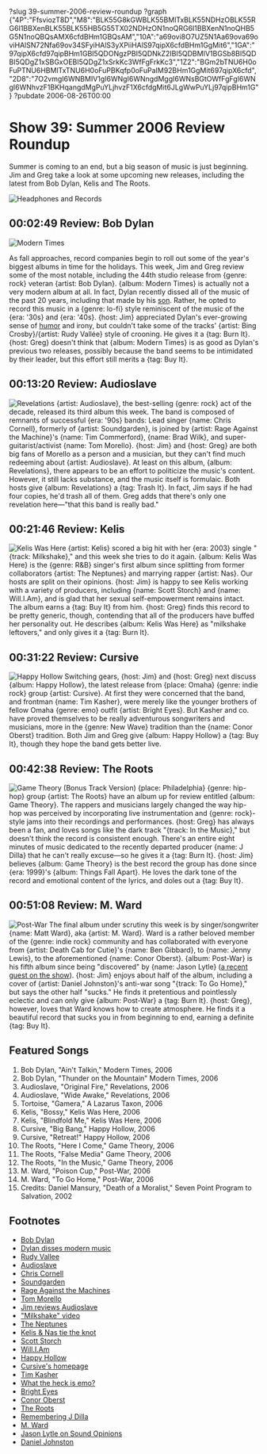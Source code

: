 ?slug 39-summer-2006-review-roundup
?graph {"4P":"FfsviozT8D","M8":"BLK55G8kGWBLK55BMlTxBLK55NDHzOBLK55RG6I1BBXenBLK55BLK55HB5G55TX02NDHzON1noQRG6I1BBXenN1noQHB5G5N1noQBQsAMX6cfdBHm1GBQsAM","10A":"a69ovi8O7UZ5N1Aa69ova69oviHAlSN72Nfa69ov34SFyiHAlS3yXPiiHAlS97qipX6cfdBHm1GgMit6","1GA":"97qipX6cfd97qipBHm1GBI5QDONgzPBI5QDNkZ2IBI5QDBMIV1BGSb8BI5QDBI5QDgZ1xSBGxOEBI5QDgZ1xSrkKc3WfFgFrkKc3","1Z2":"BGm2bTNU6H0oFuPTNU6HBMlTxTNU6H0oFuPBKqfp0oFuPaIM92BHm1GgMit697qipX6cfd","2D8":"7O2vmgI6WNBMIV1gI6WNgI6WNngdMggI6WNsBGtOWfFgFgI6WNgI6WNhvzF1BKHqangdMgPuYLjhvzF1X6cfdgMit6JLgWwPuYLj97qipBHm1G"}
?pubdate 2006-08-26T00:00
# Show 39: Summer 2006 Review Roundup
Summer is coming to an end, but a big season of music is just beginning. Jim and Greg take a look at some upcoming new releases, including the latest from Bob Dylan, Kelis and The Roots.

![Headphones and Records](https://static.soundopinions.org/images/2007/fallroundup.jpg)

## 00:02:49 Review: Bob Dylan
![Modern Times](https://static.soundopinions.org/assets/39/4P0.jpg)

As fall approaches, record companies begin to roll out some of the year's biggest albums in time for the holidays. This week, Jim and Greg review some of the most notable, including the 44th studio release from {genre: rock} veteran {artist: Bob Dylan}. {album: Modern Times} is actually not a very modern album at all. In fact, Dylan recently dissed all of the music of the past 20 years, including that made by his [son](http://en.wikipedia.org/wiki/Jakob_Dylan/). Rather, he opted to record this music in a {genre: lo-fi} style reminiscent of the music of the {era: '30s} and {era: '40s}. {host: Jim} appreciated Dylan's ever-growing sense of [humor](http://www.moron.nl/lyrics/bob-dylan/thunder-on-the-mountain-lyrics.html) and irony, but couldn't take some of the tracks' {artist: Bing Crosby}/{artist: Rudy Vallée} style of crooning. He gives it a {tag: Burn It}. {host: Greg} doesn't think that {album: Modern Times} is as good as Dylan's previous two releases, possibly because the band seems to be intimidated by their leader, but this effort still merits a {tag: Buy It}. 

## 00:13:20 Review: Audioslave
![Revelations](https://static.soundopinions.org/assets/39/M80.jpg)
{artist: Audioslave}, the best-selling {genre: rock} act of the decade, released its third album this week. The band is composed of remnants of successful {era: '90s} bands: Lead singer {name: Chris Cornell}, formerly of {artist: Soundgarden}, is joined by {artist: Rage Against the Machine}'s {name: Tim Commerford}, {name: Brad Wilk}, and super-guitarist/activist {name: Tom Morello}. {host: Jim} and {host: Greg} are both big fans of Morello as a person and a musician, but they can't find much redeeming about {artist: Audioslave}. At least on this album, {album: Revelations}, there appears to be an effort to politicize the music's content. However, it still lacks substance, and the music itself is formulaic. Both hosts give {album: Revelations} a {tag: Trash It}. In fact, Jim says if he had four copies, he'd trash all of them. Greg adds that there's only one revelation here—"that this band is really bad." 

## 00:21:46 Review: Kelis
![Kelis Was Here](https://static.soundopinions.org/assets/39/10A0.jpg)
{artist: Kelis} scored a big hit with her {era: 2003} single "{track: Milkshake}," and this week she tries to do it again. {album: Kelis Was Here} is the {genre: R&B} singer's first album since splitting from former collaborators {artist: The Neptunes} and marrying rapper {artist: Nas}. Our hosts are split on their opinions. {host: Jim} is happy to see Kelis working with a variety of producers, including {name: Scott Storch} and {name: Will.I.Am}, and is glad that her sexual self-empowerment remains intact. The album earns a {tag: Buy It} from him. {host: Greg} finds this record to be pretty generic, though, contending that all of the producers have buffed her personality out. He describes {album: Kelis Was Here} as "milkshake leftovers," and only gives it a {tag: Burn It}.

## 00:31:22 Review: Cursive
![Happy Hollow](https://static.soundopinions.org/assets/39/1GA0.jpg)
Switching gears, {host: Jim} and {host: Greg} next discuss {album: Happy Hollow}, the latest release from {place: Omaha} {genre: indie rock} group {artist: Cursive}. At first they were concerned that the band, and frontman {name: Tim Kasher}, were merely like the younger brothers of fellow Omaha {genre: emo} outfit {artist: Bright Eyes}. But Kasher and co. have proved themselves to be really adventurous songwriters and musicians, more in the {genre: New Wave} tradition than the {name: Conor Oberst} tradition. Both Jim and Greg give {album: Happy Hollow} a {tag: Buy It}, though they hope the band gets better live.

## 00:42:38 Review: The Roots
![Game Theory (Bonus Track Version)](https://static.soundopinions.org/assets/39/1Z20.jpg)
{place: Philadelphia} {genre: hip-hop} group {artist: The Roots} have an album up for review entitled {album: Game Theory}. The rappers and musicians largely changed the way hip-hop was perceived by incorporating live instrumentation and {genre: rock}-style jams into their recordings and performances. {host: Greg} has always been a fan, and loves songs like the dark track "{track: In the Music}," but doesn't think the record is consistent enough. There's an entire eight minutes of music dedicated to the recently departed producer {name: J Dilla} that he can't really excuse—so he gives it a {tag: Burn It}. {host: Jim} believes {album: Game Theory} is the best record the group has done since {era: 1999}'s {album: Things Fall Apart}. He loves the dark tone of the record and emotional content of the lyrics, and doles out a {tag: Buy It}.

## 00:51:08 Review: M. Ward
![Post-War](https://static.soundopinions.org/assets/39/2D80.jpg)
The final album under scrutiny this week is by singer/songwriter {name: Matt Ward}, aka {artist: M. Ward}. Ward is a rather beloved member of the {genre: indie rock} community and has collaborated with everyone from {artist: Death Cab for Cutie}'s {name: Ben Gibbard}, to {name: Jenny Lewis}, to the aforementioned {name: Conor Oberst}. {album: Post-War} is his fifth album since being "discovered" by {name: Jason Lytle} ([a recent guest on the show](show/37/)). {host: Jim} enjoys about half of the album, including a cover of {artist: Daniel Johnston}'s anti-war song "{track: To Go Home}," but says the other half "sucks." He finds it pretentious and pointlessly eclectic and can only give {album: Post-War} a {tag: Burn It}. {host: Greg}, however, loves that Ward knows how to create atmosphere. He finds it a beautiful record that sucks you in from beginning to end, earning a definite {tag: Buy It}.

## Featured Songs
1. Bob Dylan, "Ain't Talkin," Modern Times, 2006
2. Bob Dylan, "Thunder on the Mountain" Modern Times, 2006
3. Audioslave, "Original Fire," Revelations, 2006
4. Audioslave, "Wide Awake," Revelations, 2006
5. Tortoise, "Gamera," A Lazarus Taxon, 2006
6. Kelis, "Bossy," Kelis Was Here, 2006
7. Kelis, "Blindfold Me," Kelis Was Here, 2006
8. Cursive, "Big Bang," Happy Hollow, 2006
9. Cursive, "Retreat!" Happy Hollow, 2006
10. The Roots, "Here I Come," Game Theory, 2006
11. The Roots, "False Media" Game Theory, 2006
12. The Roots, "In the Music," Game Theory, 2006
13. M. Ward, "Poison Cup," Post-War, 2006
14. M. Ward, "To Go Home," Post-War, 2006
15. Credits: Daniel Mansury, "Death of a Moralist," Seven Point Program to Salvation, 2002

## Footnotes
- [Bob Dylan](http://www.bobdylan.com/)
- [Dylan disses modern music](http://www.rollingstone.com/rockdaily/index.php/2006/08/22/bob-dylan-professional-rabblerouser/)
- [Rudy Vallee](http://www.allmusic.com/cg/amg.dll?P=amg&sql=rudy+vallie&x=0&y=0&opt1=1&sourceid=mozilla-search)
- [Audioslave](http://www.allmusic.com/artist/audioslave-mn0000040743)
- [Chris Cornell](http://www.chriscornell.com/)
- [Soundgarden](http://www.allmusic.com/artist/soundgarden-mn0000001098)
- [Rage Against the Machines](http://www.allmusic.com/artist/rage-against-the-machine-mn0000863790)
- [Tom Morello](http://en.wikipedia.org/wiki/Tom_Morello)
- [Jim reviews Audioslave](http://www.jimdero.com/News2003/AudioslaveFeb25.htm)
- ["Milkshake" video](https://www.youtube.com/watch?v=pGL2rytTraA)
- [The Neptunes](http://startrakmusic.com/)
- [Kelis & Nas tie the knot](http://trendynation.blogspot.com/2006/07/nas-keliss-wedding-photo.html)
- [Scott Storch](http://www.askmen.com/celebs/men/entertainment_200/240_scott_storch.html)
- [Will.I.Am](http://www.allmusic.com/artist/william-mn0000691648)
- [Happy Hollow](http://store.saddle-creek.com/Merchant2/merchant.mvc?Screen=PROD&Store_Code=SCOS&Product_Code=LBJ-094-2&Category_Code=Cursive)
- [Cursive's homepage](http://www.cursivearmy.com/)
- [Tim Kasher](http://www.allmusic.com/artist/tim-kasher-mn0000594147)
- [What the heck is emo?](http://www.fourfa.com/)
- [Bright Eyes](http://www.saddle-creek.com/bands/brighteyes/)
- [Conor Oberst](http://en.wikipedia.org/wiki/Conor_Oberst)
- [The Roots](http://www.theroots.com/)
- [Remembering J Dilla](http://www.stonesthrow.com/jdilla/)
- [M. Ward](http://www.mwardmusic.com/)
- [Jason Lytle on Sound Opinions](http://www.soundopinions.org/show/37/)
- [Daniel Johnston](http://www.hihowareyou.com/)

